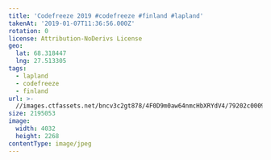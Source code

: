 ```yaml
---
title: 'Codefreeze 2019 #codefreeze #finland #lapland'
takenAt: '2019-01-07T11:36:56.000Z'
rotation: 0
license: Attribution-NoDerivs License
geo:
  lat: 68.318447
  lng: 27.513305
tags:
  - lapland
  - codefreeze
  - finland
url: >-
  //images.ctfassets.net/bncv3c2gt878/4F0D9m0aw64nmcHbXRYdV4/79202c0009a19033ed406ea461177fd0/codefreeze-2019-codefreeze-finland-lapland_31796866257_o
size: 2195053
image:
  width: 4032
  height: 2268
contentType: image/jpeg
---
```


